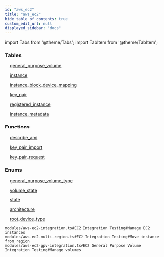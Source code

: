 ```yaml
---
id: "aws_ec2"
title: "aws_ec2"
hide_table_of_contents: true
custom_edit_url: null
displayed_sidebar: "docs"
---
```


import Tabs from '@theme/Tabs';
import TabItem from '@theme/TabItem';

<Tabs>
  <TabItem value="Components" label="Components" default>

### Tables

    [general_purpose_volume](../../aws/tables/aws_ec2_entity_general_purpose_volume.GeneralPurposeVolume)

    [instance](../../aws/tables/aws_ec2_entity_instance.Instance)

    [instance_block_device_mapping](../../aws/tables/aws_ec2_entity_instance_block_device_mapping.InstanceBlockDeviceMapping)

    [key_pair](../../aws/tables/aws_ec2_entity_key_pair.KeyPair)

    [registered_instance](../../aws/tables/aws_ec2_entity_registered_instance.RegisteredInstance)

    [instance_metadata](../../aws/tables/aws_ec2_metadata_entity_instance_metadata.InstanceMetadata)

### Functions
    [describe_ami](../../aws/tables/aws_ec2_rpcs_describe_ami.DescribeAmiRpc)

    [key_pair_import](../../aws/tables/aws_ec2_rpcs_import.KeyPairImportRpc)

    [key_pair_request](../../aws/tables/aws_ec2_rpcs_request.KeyPairRequestRpc)

### Enums
    [general_purpose_volume_type](../../aws/enums/aws_ec2_entity_general_purpose_volume.GeneralPurposeVolumeType)

    [volume_state](../../aws/enums/aws_ec2_entity_general_purpose_volume.VolumeState)

    [state](../../aws/enums/aws_ec2_entity_instance.State)

    [architecture](../../aws/enums/aws_ec2_metadata_entity_instance_metadata.Architecture)

    [root_device_type](../../aws/enums/aws_ec2_metadata_entity_instance_metadata.RootDeviceType)

</TabItem>
  <TabItem value="Code examples" label="Code examples">

```testdoc
modules/aws-ec2-integration.ts#EC2 Integration Testing#Manage EC2 instances
modules/aws-ec2-multi-region.ts#EC2 Integration Testing#Move instance from region
modules/aws-ec2-gpv-integration.ts#EC2 General Purpose Volume Integration Testing#Manage volumes
```

</TabItem>
</Tabs>
